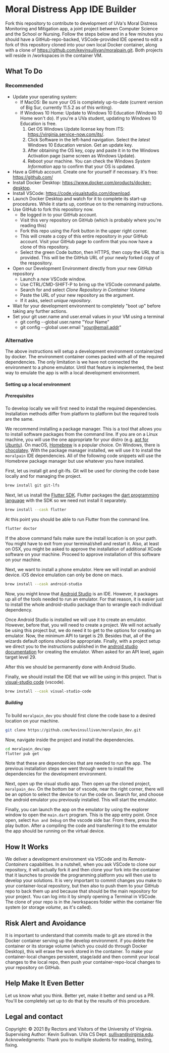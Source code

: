 # Moral Distress App IDE Builder

Fork this repository to contribute to development of UVa's Moral Distress Monitoring and Mitigation app, a joint project between Computer Science and the School or Nursing. Follow the steps below and in a few minutes you should have a GitHub-repo-backed, VSCode-provided IDE opened to edit a fork of this repository cloned into your own local Docker container, along with a clone of <https://github.com/kevinsullivan/moralpain.git>. Both projects will reside in /workspaces in the container VM.  

## What To Do
### Recommended

- Update your operating system:
  - If MacOS: Be sure your OS is completely up-to-date (current version of Big Sur, currently 11.5.2 as of this writing).
  - If Windows 10 Home: Update to Windows 10 Education (Windows 10 Home won't do). If you're a UVa student, updating to Windows 10 Education is free.
    1. Get OS Windows Update license key from ITS: <https://virginia.service-now.com/its/>.  
    2. Click Software in the left-hand navigation. Select the *latest* Windows 10 Education version. Get an update key.
    3. After obtaining the OS key, copy and paste it in to the Windows Activation page (same screen as Windows Update).
    4. Reboot your machine. You can check the Windows *System Information* app to confirm that your OS is updated.
- Have a GitHub account. Create one for yourself if necessary. It's free: <https://github.com/>
- Install Docker Desktop: <https://www.docker.com/products/docker-desktop>.
- Install VSCode: <https://code.visualstudio.com/download>.
- Launch Docker Desktop and watch for it to complete its start-up procedures. While it starts up, continue on to the remaining instructions.
- Use GitHub to fork this repository now.
  - Be logged in to your GitHub account.
  - Visit this very repository on GitHub (which is probably where you're reading this)
  - Fork this repo using the *Fork* button in the upper right corner.
  - This will create a copy of this entire repository in *your* GitHub account. Visit your GitHub page to confirm that you now have a clone of this repository.
  - Select the green Code button, then HTTPS, then copy the URL that is provided. This will be the GitHub URL of your newly forked copy of the respository.
- Open our Development Environment directly from your new GitHub repository
  - Launch a *new* VSCode window.
  - Use CTRL/CMD-SHIFT-P to bring up the VSCode command palatte.
  - Search for and select *Clone Repository in Container Volume*
  - Paste the URL of your new repository as the argument.
  - If it asks, select *unique repository*.
- Wait for your development environment to completely "boot up" before taking any further actions.
- Set your git user.name and user.email values in your VM using a terminal
  - git config --global user.name "Your Name"
  - git config --global user.email "your@email.addr"

### Alternative
The above instructions will setup a development environment containerized by docker. The environment
container comes packed with all of the required dependencies. The only limitation is we have not
connected the environment to a phone emulator. Until that feature is implemented, the best
way to emulate the app is with a local development environment.

#### Setting up a local environment
##### Prerequisites
To develop locally we will first need to install the required dependencies.
Installation methods differ from platform to platform but the required tools
are the same.  

We recommend installing a package manager. This is a tool that allows
you to install software packages from the command line. If you are on a Linux
machine, you will use the one appropriate for your distro (e.g. [apt for
Ubuntu][1]). On macOS, [Homebrew][2] is a popular choice. On Windows, there
is [chocolatey][3]. With the package manager installed, we will use it to
install the `moralpain` IDE dependencies. All of the following code snippets
will use the Homebrew package manager but use whatever you have installed.  

First, let us install git and git-lfs. Git will be used for cloning the code base locally
and for managing the project.
```bash
brew install git git-lfs
```

Next, let us install the [Flutter SDK][4]. Flutter packages the
[dart programming language][5] with the SDK so we need not install it
separately.
```bash
brew install --cask flutter
```

At this point you should be able to run Flutter from the command line.
```bash
flutter doctor
```
If the above command fails make sure the install location is on your path.
You might have to exit from your terminal/shell and restart it. Also, at
least on OSX, you might be asked to approve the installation of additional
XCode software on your machine. Proceed to approve installation of this
software on your machine. 

Next, we want to install a phone emulator. Here we will install an android
device. iOS device emulation can only be done on macs. 
```bash
brew install --cask android-studio
```

Now, you might know that [Android Studio][6] is an IDE. However, 
it packages up all of the tools needed to run an emulator. For that reason,
it is easier just to install the whole android-studio package than to
wrangle each individual dependency.  

Once Android Studio is installed we will use it to create an emulator. However, 
before that, you will need to create a project. We will not actually be using 
this project but, we do need it to get to the options for creating an emulator. 
Now, the minimum API to target is 29. Besides that, all of the wizards
default options should be appropriate. Finally, with a project setup we direct
you to the instructions published in the [android studio documentation][7] for
creating the emulator.  When asked for an API level, again target level 29.

After this we should be permanently done with Android Studio.  

Finally, we should install the IDE that we will be using in this project.
That is [visual-studio code][8] (vscode). 
```bash
brew install --cask visual-studio-code
```

##### Building
To build `moralpain_dev` you should first clone the code base to a desired
location on your machine. 
```bash
git clone https://github.com/kevinsullivan/moralpain_dev.git
```

Now, navigate inside the project and install the dependencies.
```bash
cd moralpain_dev/app
flutter pub get
```
Note that these are dependencies that are needed to run the app. The
previous installation steps we went through were to install the dependencies
for the development environment.  

Next, open up the visual studio app. Then open up the cloned project, `moralpain_dev`.
On the bottom bar of vscode, near the right corner, there will be an option to select
the device to run the code on. Search for, and choose the android emulator you previously
installed. This will start the emulator.

Finally, you can launch the app on the emulator by using the explorer window to open
the `main.dart` program. This is the app entry point. Once open, select `Run and Debug`
on the vscode side bar. From there, press the play button. After a compiling the code
and transferring it to the emulator the app should be running on the virtual device.

## How It Works

We deliver a development environment via VSCode and its *Remote-Containers* capabilities. In a nutshell, when you ask VSCode to clone our repository, it will actually fork it and then clone your fork into the container that it launches to provide the programming platform you will then use to develop your solutions. It is very important to commit changes you make to your container-local repository, but then also to push them to your GitHub repo to back them up and because that should be the main repository for your project. You can log into it by simply opening a Terminal in VSCode. The clone of your repo is in the /workspaces folder within the container file system (or storage *volume*, as it's called).

## Risk Alert and Avoidance

It is important to understand that commits made to git are stored in the Docker container serving up the develop environment.  if you delete the container or its storage volume (which you could do through Docker Desktop), this will erase the work stored in the container. To make your container-local changes persistent, stage/add and then commit your local changes to the local repo, then push your container-repo-local changes to your repository on GitHub.

## Help Make It Even Better

Let us know what you think. Better yet, make it better and send us a PR. You'll be completely set up to do that by the results of this procedure.

## Legal and contact

Copyright: © 2021 By Rectors and Visitors of the University of Virginia.
Supervising Author: Kevin Sullivan. UVa CS Dept. sullivan@virginia.edu.
Acknowledgments: Thank you to multiple students for reading, testing, fixing.


[1]: https://wiki.debian.org/Apt
[2]: https://brew.sh/
[3]: https://chocolatey.org/
[4]: https://flutter.dev/docs/get-started/install
[5]: https://dart.dev/
[6]: https://developer.android.com/studio
[7]: https://developer.android.com/studio/run/emulator#install
[8]: https://code.visualstudio.com/
